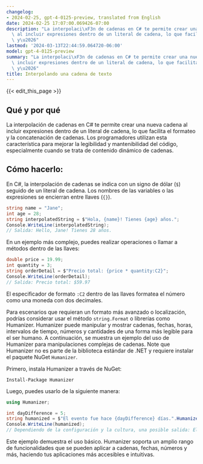 ```yaml
---
changelog:
- 2024-02-25, gpt-4-0125-preview, translated from English
date: 2024-02-25 17:07:00.069426-07:00
description: "La interpolaci\xF3n de cadenas en C# te permite crear una nueva cadena\
  \ al incluir expresiones dentro de un literal de cadena, lo que facilita el formateo\
  \ y\u2026"
lastmod: '2024-03-13T22:44:59.064720-06:00'
model: gpt-4-0125-preview
summary: "La interpolaci\xF3n de cadenas en C# te permite crear una nueva cadena al\
  \ incluir expresiones dentro de un literal de cadena, lo que facilita el formateo\
  \ y\u2026"
title: Interpolando una cadena de texto
---
```


{{< edit_this_page >}}

## Qué y por qué
La interpolación de cadenas en C# te permite crear una nueva cadena al incluir expresiones dentro de un literal de cadena, lo que facilita el formateo y la concatenación de cadenas. Los programadores utilizan esta característica para mejorar la legibilidad y mantenibilidad del código, especialmente cuando se trata de contenido dinámico de cadenas.

## Cómo hacerlo:
En C#, la interpolación de cadenas se indica con un signo de dólar (`$`) seguido de un literal de cadena. Los nombres de las variables o las expresiones se encierran entre llaves (`{}`).

```csharp
string name = "Jane";
int age = 28;
string interpolatedString = $"Hola, {name}! Tienes {age} años.";
Console.WriteLine(interpolatedString);
// Salida: Hello, Jane! Tienes 28 años.
```

En un ejemplo más complejo, puedes realizar operaciones o llamar a métodos dentro de las llaves:

```csharp
double price = 19.99;
int quantity = 3;
string orderDetail = $"Precio total: {price * quantity:C2}";
Console.WriteLine(orderDetail);
// Salida: Precio total: $59.97
```
El especificador de formato `:C2` dentro de las llaves formatea el número como una moneda con dos decimales.

Para escenarios que requieran un formato más avanzado o localización, podrías considerar usar el método `string.Format` o librerías como Humanizer. Humanizer puede manipular y mostrar cadenas, fechas, horas, intervalos de tiempo, números y cantidades de una forma más legible para el ser humano. A continuación, se muestra un ejemplo del uso de Humanizer para manipulaciones complejas de cadenas. Note que Humanizer no es parte de la biblioteca estándar de .NET y requiere instalar el paquete NuGet `Humanizer`.

Primero, instala Humanizer a través de NuGet:

```
Install-Package Humanizer
```

Luego, puedes usarlo de la siguiente manera:

```csharp
using Humanizer;

int dayDifference = 5;
string humanized = $"El evento fue hace {dayDifference} días.".Humanize();
Console.WriteLine(humanized);
// Dependiendo de la configuración y la cultura, una posible salida: El evento fue hace 5 días.
```

Este ejemplo demuestra el uso básico. Humanizer soporta un amplio rango de funcionalidades que se pueden aplicar a cadenas, fechas, números y más, haciendo tus aplicaciones más accesibles e intuitivas.
